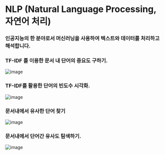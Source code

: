 # NLP (Natural Language Processing, 자연어 처리) 
### 인공지능의 한 분야로서 머신러닝을 사용하여 텍스트와 데이터를 처리하고 해석합니다.


### TF-IDF 를 이용한 문서 내 단어의 중요도 구하기.
![image](https://github.com/JaeHoonKOR/NLP/assets/91282032/c0288ef4-0c99-4d63-8ffa-779e0b55f81b)

### TF-IDF를 활용한 단어의 빈도수 시각화.
![image](https://github.com/JaeHoonKOR/NLP/assets/91282032/ac13c58f-3a26-47ee-a51b-86de79a72136)


### 문서내에서 유사한 단어 찾기
![image](https://github.com/JaeHoonKOR/NLP/assets/91282032/2460f0b3-46d7-4227-b158-61804df076f4)


### 문서내에서 단어간 유사도 탐색하기.
![image](https://github.com/JaeHoonKOR/NLP/assets/91282032/216d111d-3fb5-4056-ba32-50fe5a37336f)

